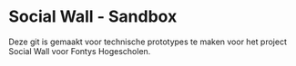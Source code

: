 # Social Wall - Sandbox
Deze git is gemaakt voor technische prototypes te maken voor het project Social Wall voor Fontys Hogescholen.

